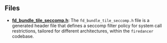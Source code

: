 
## Files
- **[fd_bundle_tile_seccomp.h](generated/fd_bundle_tile_seccomp.h.driver.md)**: The `fd_bundle_tile_seccomp.h` file is a generated header file that defines a seccomp filter policy for system call restrictions, tailored for different architectures, within the `firedancer` codebase.
